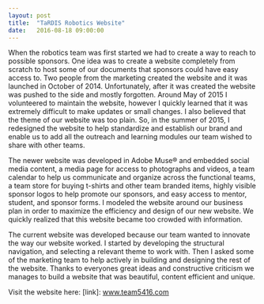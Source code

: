 ```yaml
---
layout: post
title:  "TaRDIS Robotics Website"
date:   2016-08-18 09:00:00
---
```

When the robotics team was first started we had to create a way to reach to possible sponsors. One idea was to create
a website completely from scratch to host some of our documents that sponsors could have easy access to. Two people from the marketing created the website and it was launched in October of 2014. Unfortunately, after it was created the website was pushed to the side and mostly forgotten. Around May of 2015 I volunteered to maintain the website, however I quickly learned that it was extremely difficult to make updates or small changes. I also believed that the theme of our website was too plain. So, in the summer of 2015, I redesigned the website to help standardize and establish our brand and enable us to add all the outreach and learning modules our team wished to share with other teams.

The newer website was developed in Adobe Muse® and embedded social media content, a media page for access to photographs and videos, a team calendar to help us communicate and organize across the functional teams, a team store for buying t-shirts and other team branded items, highly visible sponsor logos to help promote our sponsors, and easy access to mentor, student, and sponsor forms. I modeled the website around our business plan in order to maximize the efficiency and design of our new website. We quickly realized that this website became too crowded with information.

The current website was developed because our team wanted to innovate the way our website worked. I started by developing the structural navigation, and selecting a relevant theme to work with. Then I asked some of the marketing team to help actively in building and designing the rest of the website. Thanks to everyones great ideas and constructive criticism we manages to build a website that was beautiful, content efficient and unique.

Visit the website here:
[link]: www.team5416.com
